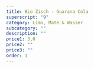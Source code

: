 ```yaml
---
title: Bio Zisch - Guarana Cola
superscript: "9"
category: Limo, Mate & Wasser
subcategory: ""
description: ""
price1: 3,0
price2: ""
price3: ""
order: 1
---
```

